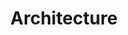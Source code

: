 ---
title: Architecture
linkTitle: Architecture
description: Describes the architecture of the operational system.
cascade:
  type: docs
menu:
  main:
    weight: 30
    name: Architecture
    pre: '<i class="fa-solid fa-diagram-project"></i>'
--- 